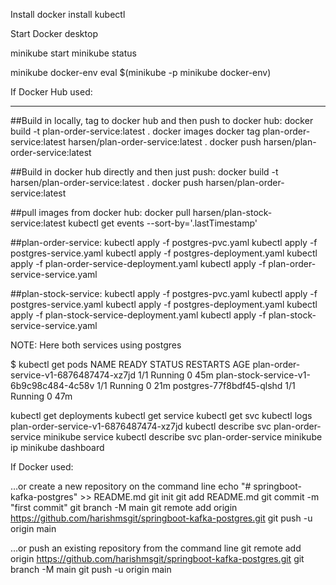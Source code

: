 Install docker
install kubectl

Start Docker desktop

minikube start
minikube status

minikube docker-env
eval $(minikube -p minikube docker-env)

If Docker Hub used:
**************************
##Build in locally, tag to docker hub and then push to docker hub:
docker build -t plan-order-service:latest .
docker images
docker tag plan-order-service:latest harsen/plan-order-service:latest .
docker push harsen/plan-order-service:latest

##Build in docker hub directly and then just push:
docker build -t harsen/plan-order-service:latest .
docker push harsen/plan-order-service:latest

##pull images from docker hub:
docker pull harsen/plan-stock-service:latest
kubectl get events --sort-by='.lastTimestamp'


##plan-order-service:
kubectl apply -f postgres-pvc.yaml
kubectl apply -f postgres-service.yaml
kubectl apply -f postgres-deployment.yaml
kubectl apply -f plan-order-service-deployment.yaml
kubectl apply -f plan-order-service-service.yaml

##plan-stock-service:
kubectl apply -f postgres-pvc.yaml
kubectl apply -f postgres-service.yaml
kubectl apply -f postgres-deployment.yaml
kubectl apply -f plan-stock-service-deployment.yaml
kubectl apply -f plan-stock-service-service.yaml


NOTE: Here both services using postgres 


$ kubectl get pods
NAME                                     READY   STATUS    RESTARTS   AGE
plan-order-service-v1-6876487474-xz7jd   1/1     Running   0          45m
plan-stock-service-v1-6b9c98c484-4c58v   1/1     Running   0          21m
postgres-77f8bdf45-qlshd                 1/1     Running   0          47m


kubectl get deployments
kubectl get service
kubectl get svc
kubectl logs plan-order-service-v1-6876487474-xz7jd
kubectl describe svc plan-order-service
minikube service kubectl describe svc plan-order-service
minikube ip
minikube dashboard



If Docker used:




…or create a new repository on the command line
echo "# springboot-kafka-postgres" >> README.md
git init
git add README.md
git commit -m "first commit"
git branch -M main
git remote add origin https://github.com/harishmsgit/springboot-kafka-postgres.git
git push -u origin main

…or push an existing repository from the command line
git remote add origin https://github.com/harishmsgit/springboot-kafka-postgres.git
git branch -M main
git push -u origin main

